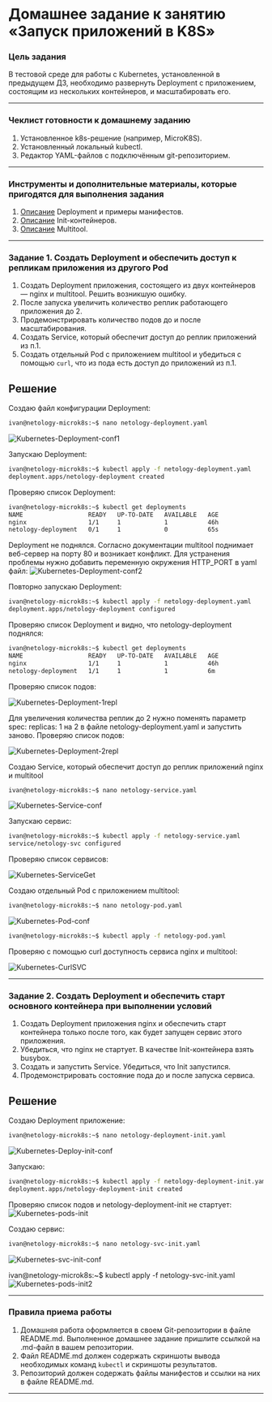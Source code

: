 # Домашнее задание к занятию «Запуск приложений в K8S»

### Цель задания

В тестовой среде для работы с Kubernetes, установленной в предыдущем ДЗ, необходимо развернуть Deployment с приложением, состоящим из нескольких контейнеров, и масштабировать его.

------

### Чеклист готовности к домашнему заданию

1. Установленное k8s-решение (например, MicroK8S).
2. Установленный локальный kubectl.
3. Редактор YAML-файлов с подключённым git-репозиторием.

------

### Инструменты и дополнительные материалы, которые пригодятся для выполнения задания

1. [Описание](https://kubernetes.io/docs/concepts/workloads/controllers/deployment/) Deployment и примеры манифестов.
2. [Описание](https://kubernetes.io/docs/concepts/workloads/pods/init-containers/) Init-контейнеров.
3. [Описание](https://github.com/wbitt/Network-MultiTool) Multitool.

------

### Задание 1. Создать Deployment и обеспечить доступ к репликам приложения из другого Pod

1. Создать Deployment приложения, состоящего из двух контейнеров — nginx и multitool. Решить возникшую ошибку.
2. После запуска увеличить количество реплик работающего приложения до 2.
3. Продемонстрировать количество подов до и после масштабирования.
4. Создать Service, который обеспечит доступ до реплик приложений из п.1.
5. Создать отдельный Pod с приложением multitool и убедиться с помощью `curl`, что из пода есть доступ до приложений из п.1.

## Решение

Создаю файл конфигурации Deployment:
```bash
ivan@netology-microk8s:~$ nano netology-deployment.yaml
```
![Kubernetes-Deployment-conf1](https://github.com/Seleznev-Ivan/devops-netology/blob/main/img/12-kuber-1.3-Kubernetes-1-Deployment-conf1.jpg)

Запускаю Deployment:
```bash
ivan@netology-microk8s:~$ kubectl apply -f netology-deployment.yaml
deployment.apps/netology-deployment created
```
Проверяю список Deployment:
```bash
ivan@netology-microk8s:~$ kubectl get deployments
NAME                  READY   UP-TO-DATE   AVAILABLE   AGE
nginx                 1/1     1            1           46h
netology-deployment   0/1     1            0           65s
```
Deployment не поднялся. Согласно документации multitool поднимает веб-сервер на порту 80 и возникает конфликт. Для устранения проблемы нужно добавить переменную окружения HTTP_PORT в yaml файл:
![Kubernetes-Deployment-conf2](https://github.com/Seleznev-Ivan/devops-netology/blob/main/img/12-kuber-1.3-Kubernetes-1-Deployment-conf2.jpg)

Повторно запускаю Deployment:
```bash
ivan@netology-microk8s:~$ kubectl apply -f netology-deployment.yaml
deployment.apps/netology-deployment configured
```
Проверяю список Deployment и видно, что netology-deployment поднялся:
```bash
ivan@netology-microk8s:~$ kubectl get deployments
NAME                  READY   UP-TO-DATE   AVAILABLE   AGE
nginx                 1/1     1            1           46h
netology-deployment   1/1     1            1           6m
```

Проверяю список подов:

![Kubernetes-Deployment-1repl](https://github.com/Seleznev-Ivan/devops-netology/blob/main/img/12-kuber-1.3-Kubernetes-1-Deployment-1repl.jpg)

Для увеличения количества реплик до 2 нужно поменять параметр spec:
  replicas: 1 на 2 в файле netology-deployment.yaml и запустить заново. Проверяю список  подов:
  
![Kubernetes-Deployment-2repl](https://github.com/Seleznev-Ivan/devops-netology/blob/main/img/12-kuber-1.3-Kubernetes-1-Deployment-2repl.jpg)

Создаю Service, который обеспечит доступ до реплик приложений nginx и multitool
```bash
ivan@netology-microk8s:~$ nano netology-service.yaml
```
![Kubernetes-Service-conf](https://github.com/Seleznev-Ivan/devops-netology/blob/main/img/12-kuber-1.3-Kubernetes-1-Service-conf.jpg)

Запускаю сервис:

```bash
ivan@netology-microk8s:~$ kubectl apply -f netology-service.yaml
service/netology-svc configured
```
Проверяю список сервисов:

![Kubernetes-ServiceGet](https://github.com/Seleznev-Ivan/devops-netology/blob/main/img/12-kuber-1.3-Kubernetes-1-ServiceGet.jpg)

Создаю отдельный Pod с приложением multitool:

```bash
ivan@netology-microk8s:~$ nano netology-pod.yaml
```
![Kubernetes-Pod-conf](https://github.com/Seleznev-Ivan/devops-netology/blob/main/img/12-kuber-1.3-Kubernetes-1-Pod-conf.jpg)
```bash
ivan@netology-microk8s:~$ kubectl apply -f netology-pod.yaml
```
Проверяю с помощью curl доступность сервиса nginx и multitool:

![Kubernetes-CurlSVC](https://github.com/Seleznev-Ivan/devops-netology/blob/main/img/12-kuber-1.3-Kubernetes-1-CurlSVC.jpg)

------

### Задание 2. Создать Deployment и обеспечить старт основного контейнера при выполнении условий

1. Создать Deployment приложения nginx и обеспечить старт контейнера только после того, как будет запущен сервис этого приложения.
2. Убедиться, что nginx не стартует. В качестве Init-контейнера взять busybox.
3. Создать и запустить Service. Убедиться, что Init запустился.
4. Продемонстрировать состояние пода до и после запуска сервиса.

## Решение

Создаю Deployment приложение:
```bash
ivan@netology-microk8s:~$ nano netology-deployment-init.yaml
```
![Kubernetes-Deploy-init-conf](https://github.com/Seleznev-Ivan/devops-netology/blob/main/img/12-kuber-1.3-Kubernetes-2-deploy-init-conf2.jpg)

Запускаю:
```bash
ivan@netology-microk8s:~$ kubectl apply -f netology-deployment-init.yaml
deployment.apps/netology-deployment-init created
```
Проверяю список подов и netology-deployment-init не стартует:
![Kubernetes-pods-init](https://github.com/Seleznev-Ivan/devops-netology/blob/main/img/12-kuber-1.3-Kubernetes-2-pods-init.jpg)

Создаю сервис:
```bash
ivan@netology-microk8s:~$ nano netology-svc-init.yaml
```
![Kubernetes-svc-init-conf](https://github.com/Seleznev-Ivan/devops-netology/blob/main/img/12-kuber-1.3-Kubernetes-2-svc-init-conf.jpg)


ivan@netology-microk8s:~$ kubectl apply -f netology-svc-init.yaml
![Kubernetes-pods-init2](https://github.com/Seleznev-Ivan/devops-netology/blob/main/img/12-kuber-1.3-Kubernetes-2-pods-init2.jpg)

------

### Правила приема работы

1. Домашняя работа оформляется в своем Git-репозитории в файле README.md. Выполненное домашнее задание пришлите ссылкой на .md-файл в вашем репозитории.
2. Файл README.md должен содержать скриншоты вывода необходимых команд `kubectl` и скриншоты результатов.
3. Репозиторий должен содержать файлы манифестов и ссылки на них в файле README.md.

------
